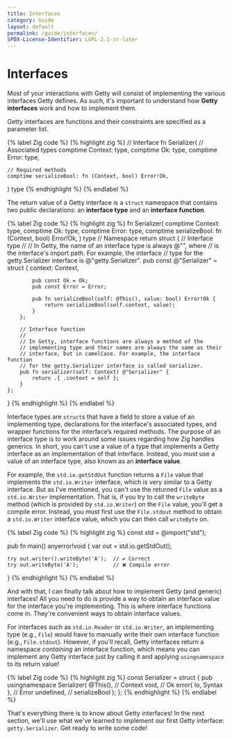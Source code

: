 ```yaml
---
title: Interfaces
category: Guide
layout: default
permalink: /guide/interfaces/
SPDX-License-Identifier: LGPL-2.1-or-later
---
```


# Interfaces

Most of your interactions with Getty will consist of implementing the various interfaces Getty defines. As such, it's important to understand how __Getty interfaces__ work and how to implement them.

Getty interfaces are functions and their constraints are specified as a parameter list.

{% label Zig code %}
{% highlight zig %}
// Interface
fn Serializer(
    // Associated types
    comptime Context: type,
    comptime Ok: type,
    comptime Error: type,

    // Required methods
    comptime serializeBool: fn (Context, bool) Error!Ok,
) type
{% endhighlight %}
{% endlabel %}

The return value of a Getty interface is a `struct` namespace that contains two public declarations: an __interface type__ and an __interface function__.

{% label Zig code %}
{% highlight zig %}
fn Serializer(
    comptime Context: type,
    comptime Ok: type,
    comptime Error: type,
    comptime serializeBool: fn (Context, bool) Error!Ok,
) type
    // Namespace
    return struct {
        // Interface type
        //
        // In Getty, the name of an interface type is always @"<name>", where
        // <name> is the interface's import path. For example, the interface
        // type for the getty.Serializer interface is @"getty.Serializer".
        pub const @"Serializer" = struct {
            context: Context,

            pub const Ok = Ok;
            pub const Error = Error;

            pub fn serializeBool(self: @This(), value: bool) Error!Ok {
                return serializeBool(self.context, value);
            }
        };

        // Interface function
        //
        // In Getty, interface functions are always a method of the
        // implementing type and their names are always the same as their
        // interface, but in camelCase. For example, the interface function
        // for the getty.Serializer interface is called serializer.
        pub fn serializer(self: Context) @"Serializer" {
            return .{ .context = self };
        }
    };
}
{% endhighlight %}
{% endlabel %}

Interface types are `struct`s that have a field to store a value of an implementing type, declarations for the interface's associated types, and wrapper functions for the interface’s required methods. The purpose of an interface type is to work around some issues regarding how Zig handles generics. In short, you can't use a value of a type that implements a Getty interface as an implementation of that interface. Instead, you must use a value of an interface type, also known as an __interface value__.

For example, the `std.io.getStdOut` function returns a `File` value that implements the `std.io.Writer` interface, which is very similar to a Getty interface. But as I've mentioned, you can't use the returned `File` value as a `std.io.Writer` implementation. That is, if you try to call the `writeByte` method (which is provided by `std.io.Writer`) on the `File` value, you'll get a compile error. Instead, you must first use the `File.stdout` method to obtain a `std.io.Writer` interface value, which you can then call `writeByte` on.

{% label Zig code %}
{% highlight zig %}
const std = @import("std");

pub fn main() anyerror!void {
    var out = std.io.getStdOut();

    try out.writer().writeByte('A');  // ✔️ Correct
    try out.writeByte('A');           // ❌ Compile error
}
{% endhighlight %}
{% endlabel %}

And with that, I can finally talk about how to implement Getty (and generic) interfaces! All you need to do is provide a way to obtain an interface value for the interface you're implementing. This is where interface functions come in. They're convenient ways to obtain interface values.

For interfaces such as `std.io.Reader` or `std.io.Writer`, an implementing type (e.g., `File`) would have to manually write their own interface function (e.g., `File.stdout`). However, if you'll recall, Getty interfaces return a namespace _containing_ an interface function, which means you can implement any Getty interface just by calling it and applying `usingnamespace` to its return value!

{% label Zig code %}
{% highlight zig %}
const Serializer = struct {
    pub usingnamespace Serializer(
        @This(),              // Context
        void,                 // Ok
        error{ Io, Syntax },  // Error
        undefined,            // serializeBool
    );
};
{% endhighlight %}
{% endlabel %}

That's everything there is to know about Getty interfaces! In the next section, we'll use what we've learned to implement our first Getty interface: `getty.Serializer`. Get ready to write some code!
